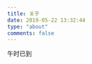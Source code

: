 ```yaml
---
title: 关于
date: 2019-05-22 13:32:44
type: "about"
comments: false
---
```


<p class="blockquote-center">午时已到</p>

<!-- ![欢迎欢迎](https://cdn.llow22.com/picture/welcome.gif) -->
